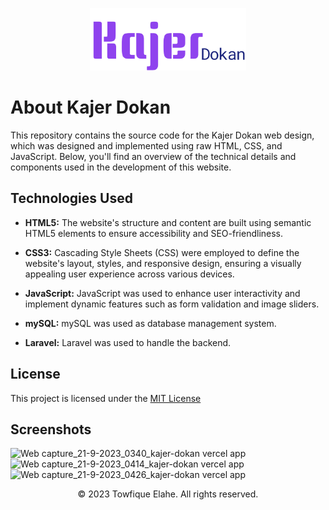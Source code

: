 <p align="center"><a href="" target="_blank"><img src="https://github.com/towfique-elahe/kajer-dokan-ui/blob/main/vendor/media/logo.svg" width="250" alt="Logo"></a></p>

# About Kajer Dokan

This repository contains the source code for the Kajer Dokan web design, which was designed and implemented using raw HTML, CSS, and JavaScript. Below, you'll find an overview of the technical details and components used in the development of this website.

## Technologies Used

- **HTML5:** The website's structure and content are built using semantic HTML5 elements to ensure accessibility and SEO-friendliness.

- **CSS3:** Cascading Style Sheets (CSS) were employed to define the website's layout, styles, and responsive design, ensuring a visually appealing user experience across various devices.

- **JavaScript:** JavaScript was used to enhance user interactivity and implement dynamic features such as form validation and image sliders.

- **mySQL:** mySQL was used as database management system.
  
- **Laravel:** Laravel was used to handle the backend.

## License

This project is licensed under the [MIT License](https://choosealicense.com/licenses/mit/)

## Screenshots
![Web capture_21-9-2023_0340_kajer-dokan vercel app](https://github.com/towfique-elahe/kajer-dokan-ui/assets/68939516/06fa29a0-248e-46ef-8b47-4722201fb714)
![Web capture_21-9-2023_0414_kajer-dokan vercel app](https://github.com/towfique-elahe/kajer-dokan-ui/assets/68939516/d3ac952c-2849-4200-9d25-abdcf5fe2a3e)
![Web capture_21-9-2023_0426_kajer-dokan vercel app](https://github.com/towfique-elahe/kajer-dokan-ui/assets/68939516/3126d11d-698c-48d0-9082-c2dafd7ef342)

<p align="center">
  © 2023 Towfique Elahe. All rights reserved.
</p>
